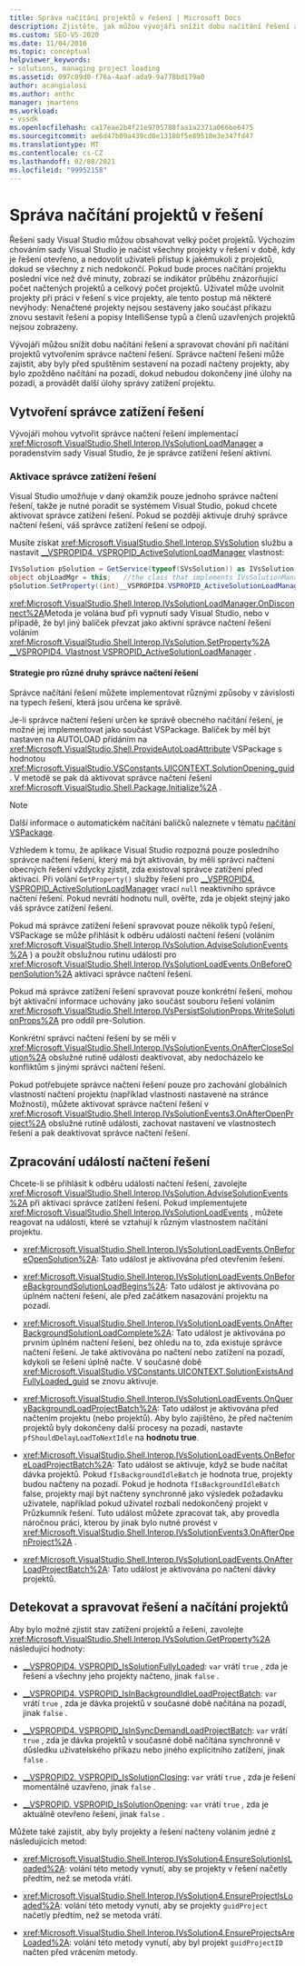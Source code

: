 ```yaml
---
title: Správa načítání projektů v řešení | Microsoft Docs
description: Zjistěte, jak můžou vývojáři snížit dobu načítání řešení a spravovat chování při načítání projektů vytvořením správce načtení řešení.
ms.custom: SEO-VS-2020
ms.date: 11/04/2016
ms.topic: conceptual
helpviewer_keywords:
- solutions, managing project loading
ms.assetid: 097c89d0-f76a-4aaf-ada9-9a778bd179a0
author: acangialosi
ms.author: anthc
manager: jmartens
ms.workload:
- vssdk
ms.openlocfilehash: ca17eae2b4f21e9705788faa1a2371a066be6475
ms.sourcegitcommit: ae6d47b09a439cd0e13180f5e89510e3e347fd47
ms.translationtype: MT
ms.contentlocale: cs-CZ
ms.lasthandoff: 02/08/2021
ms.locfileid: "99952158"
---
```

# <a name="manage-project-loading-in-a-solution"></a>Správa načítání projektů v řešení
Řešení sady Visual Studio můžou obsahovat velký počet projektů. Výchozím chováním sady Visual Studio je načíst všechny projekty v řešení v době, kdy je řešení otevřeno, a nedovolit uživateli přístup k jakémukoli z projektů, dokud se všechny z nich nedokončí. Pokud bude proces načítání projektu poslední více než dvě minuty, zobrazí se indikátor průběhu znázorňující počet načtených projektů a celkový počet projektů. Uživatel může uvolnit projekty při práci v řešení s více projekty, ale tento postup má některé nevýhody: Nenačtené projekty nejsou sestaveny jako součást příkazu znovu sestavit řešení a popisy IntelliSense typů a členů uzavřených projektů nejsou zobrazeny.

 Vývojáři můžou snížit dobu načítání řešení a spravovat chování při načítání projektů vytvořením správce načtení řešení. Správce načtení řešení může zajistit, aby byly před spuštěním sestavení na pozadí načteny projekty, aby bylo zpožděno načítání na pozadí, dokud nebudou dokončeny jiné úlohy na pozadí, a provádět další úlohy správy zatížení projektu.

## <a name="create-a-solution-load-manager"></a>Vytvoření správce zatížení řešení
 Vývojáři mohou vytvořit správce načtení řešení implementací <xref:Microsoft.VisualStudio.Shell.Interop.IVsSolutionLoadManager> a poradenstvím sady Visual Studio, že je správce zatížení řešení aktivní.

### <a name="activate-a-solution-load-manager"></a>Aktivace správce zatížení řešení
 Visual Studio umožňuje v daný okamžik pouze jednoho správce načtení řešení, takže je nutné poradit se systémem Visual Studio, pokud chcete aktivovat správce zatížení řešení. Pokud se později aktivuje druhý správce načtení řešení, váš správce zatížení řešení se odpojí.

 Musíte získat <xref:Microsoft.VisualStudio.Shell.Interop.SVsSolution> službu a nastavit [__VSPROPID4. VSPROPID_ActiveSolutionLoadManager](<xref:Microsoft.VisualStudio.Shell.Interop.__VSPROPID4.VSPROPID_ActiveSolutionLoadManager>) vlastnost:

```csharp
IVsSolution pSolution = GetService(typeof(SVsSolution)) as IVsSolution;
object objLoadMgr = this;   //the class that implements IVsSolutionManager
pSolution.SetProperty((int)__VSPROPID4.VSPROPID_ActiveSolutionLoadManager, objLoadMgr);
```

 <xref:Microsoft.VisualStudio.Shell.Interop.IVsSolutionLoadManager.OnDisconnect%2A>Metoda je volána buď při vypnutí sady Visual Studio, nebo v případě, že byl jiný balíček převzat jako aktivní správce načtení řešení voláním <xref:Microsoft.VisualStudio.Shell.Interop.IVsSolution.SetProperty%2A> [__VSPROPID4. Vlastnost VSPROPID_ActiveSolutionLoadManager](<xref:Microsoft.VisualStudio.Shell.Interop.__VSPROPID4.VSPROPID_ActiveSolutionLoadManager>) .

#### <a name="strategies-for-different-kinds-of-solution-load-manager"></a>Strategie pro různé druhy správce načtení řešení
 Správce načítání řešení můžete implementovat různými způsoby v závislosti na typech řešení, která jsou určena ke správě.

 Je-li správce načtení řešení určen ke správě obecného načítání řešení, je možné jej implementovat jako součást VSPackage. Balíček by měl být nastaven na AUTOLOAD přidáním na <xref:Microsoft.VisualStudio.Shell.ProvideAutoLoadAttribute> VSPackage s hodnotou <xref:Microsoft.VisualStudio.VSConstants.UICONTEXT.SolutionOpening_guid> . V metodě se pak dá aktivovat správce načtení řešení <xref:Microsoft.VisualStudio.Shell.Package.Initialize%2A> .

> [!NOTE]
> Další informace o automatickém načítání balíčků naleznete v tématu [načítání VSPackage](../extensibility/loading-vspackages.md).

 Vzhledem k tomu, že aplikace Visual Studio rozpozná pouze posledního správce načtení řešení, který má být aktivován, by měli správci načtení obecných řešení vždycky zjistit, zda existoval správce zatížení před aktivací. Při volání `GetProperty()` služby řešení pro [__VSPROPID4. VSPROPID_ActiveSolutionLoadManager](<xref:Microsoft.VisualStudio.Shell.Interop.__VSPROPID4.VSPROPID_ActiveSolutionLoadManager>) vrací `null` neaktivního správce načtení řešení. Pokud nevrátí hodnotu null, ověřte, zda je objekt stejný jako váš správce zatížení řešení.

 Pokud má správce zatížení řešení spravovat pouze několik typů řešení, VSPackage se může přihlásit k odběru událostí načtení řešení (voláním <xref:Microsoft.VisualStudio.Shell.Interop.IVsSolution.AdviseSolutionEvents%2A> ) a použít obslužnou rutinu události pro <xref:Microsoft.VisualStudio.Shell.Interop.IVsSolutionLoadEvents.OnBeforeOpenSolution%2A> aktivaci správce načtení řešení.

 Pokud má správce zatížení řešení spravovat pouze konkrétní řešení, mohou být aktivační informace uchovány jako součást souboru řešení voláním <xref:Microsoft.VisualStudio.Shell.Interop.IVsPersistSolutionProps.WriteSolutionProps%2A> pro oddíl pre-Solution.

 Konkrétní správci načtení řešení by se měli v <xref:Microsoft.VisualStudio.Shell.Interop.IVsSolutionEvents.OnAfterCloseSolution%2A> obslužné rutině události deaktivovat, aby nedocházelo ke konfliktům s jinými správci načtení řešení.

 Pokud potřebujete správce načtení řešení pouze pro zachování globálních vlastností načtení projektu (například vlastnosti nastavené na stránce Možnosti), můžete aktivovat správce načtení řešení v <xref:Microsoft.VisualStudio.Shell.Interop.IVsSolutionEvents3.OnAfterOpenProject%2A> obslužné rutině události, zachovat nastavení ve vlastnostech řešení a pak deaktivovat správce načtení řešení.

## <a name="handle-solution-load-events"></a>Zpracování událostí načtení řešení
 Chcete-li se přihlásit k odběru událostí načtení řešení, zavolejte <xref:Microsoft.VisualStudio.Shell.Interop.IVsSolution.AdviseSolutionEvents%2A> při aktivaci správce zatížení řešení. Pokud implementujete <xref:Microsoft.VisualStudio.Shell.Interop.IVsSolutionLoadEvents> , můžete reagovat na události, které se vztahují k různým vlastnostem načítání projektu.

- <xref:Microsoft.VisualStudio.Shell.Interop.IVsSolutionLoadEvents.OnBeforeOpenSolution%2A>: Tato událost je aktivována před otevřením řešení.

- <xref:Microsoft.VisualStudio.Shell.Interop.IVsSolutionLoadEvents.OnBeforeBackgroundSolutionLoadBegins%2A>: Tato událost je aktivována po úplném načtení řešení, ale před začátkem nasazování projektu na pozadí.

- <xref:Microsoft.VisualStudio.Shell.Interop.IVsSolutionLoadEvents.OnAfterBackgroundSolutionLoadComplete%2A>: Tato událost je aktivována po prvním úplném načtení řešení, bez ohledu na to, zda existuje správce načtení řešení. Je také aktivována po načtení nebo zatížení na pozadí, kdykoli se řešení úplně načte. V současné době <xref:Microsoft.VisualStudio.VSConstants.UICONTEXT.SolutionExistsAndFullyLoaded_guid> se znovu aktivuje.

- <xref:Microsoft.VisualStudio.Shell.Interop.IVsSolutionLoadEvents.OnQueryBackgroundLoadProjectBatch%2A>: Tato událost je aktivována před načtením projektu (nebo projektů). Aby bylo zajištěno, že před načtením projektů byly dokončeny další procesy na pozadí, nastavte `pfShouldDelayLoadToNextIdle` na **hodnotu true**.

- <xref:Microsoft.VisualStudio.Shell.Interop.IVsSolutionLoadEvents.OnBeforeLoadProjectBatch%2A>: Tato událost se aktivuje, když se bude načítat dávka projektů. Pokud `fIsBackgroundIdleBatch` je hodnota true, projekty budou načteny na pozadí. Pokud je hodnota `fIsBackgroundIdleBatch` false, projekty mají být načteny synchronně jako výsledek požadavku uživatele, například pokud uživatel rozbalí nedokončený projekt v Průzkumník řešení. Tuto událost můžete zpracovat tak, aby provedla náročnou práci, kterou by jinak bylo nutné provést v <xref:Microsoft.VisualStudio.Shell.Interop.IVsSolutionEvents3.OnAfterOpenProject%2A> .

- <xref:Microsoft.VisualStudio.Shell.Interop.IVsSolutionLoadEvents.OnAfterLoadProjectBatch%2A>: Tato událost je aktivována po načtení dávky projektů.

## <a name="detect-and-manage-solution-and-project-loading"></a>Detekovat a spravovat řešení a načítání projektů
 Aby bylo možné zjistit stav zatížení projektů a řešení, zavolejte <xref:Microsoft.VisualStudio.Shell.Interop.IVsSolution.GetProperty%2A> následující hodnoty:

- [__VSPROPID4. VSPROPID_IsSolutionFullyLoaded](<xref:Microsoft.VisualStudio.Shell.Interop.__VSPROPID4.VSPROPID_IsSolutionFullyLoaded>): `var` vrátí `true` , zda je řešení a všechny jeho projekty načteno, jinak `false` .

- [__VSPROPID4. VSPROPID_IsInBackgroundIdleLoadProjectBatch](<xref:Microsoft.VisualStudio.Shell.Interop.__VSPROPID4.VSPROPID_IsInBackgroundIdleLoadProjectBatch>): `var` vrátí `true` , zda je dávka projektů v současné době načítána na pozadí, jinak `false` .

- [__VSPROPID4. VSPROPID_IsInSyncDemandLoadProjectBatch](<xref:Microsoft.VisualStudio.Shell.Interop.__VSPROPID4.VSPROPID_IsInSyncDemandLoadProjectBatch>): `var` vrátí `true` , zda je dávka projektů v současné době načítána synchronně v důsledku uživatelského příkazu nebo jiného explicitního zatížení, jinak `false` .

- [__VSPROPID2. VSPROPID_IsSolutionClosing](<xref:Microsoft.VisualStudio.Shell.Interop.__VSPROPID2.VSPROPID_IsSolutionClosing>): `var` vrátí `true` , zda je řešení momentálně uzavřeno, jinak `false` .

- [__VSPROPID. VSPROPID_IsSolutionOpening](<xref:Microsoft.VisualStudio.Shell.Interop.__VSPROPID.VSPROPID_IsSolutionOpening>): `var` vrátí `true` , zda je aktuálně otevřeno řešení, jinak `false` .

Můžete také zajistit, aby byly projekty a řešení načteny voláním jedné z následujících metod:

- <xref:Microsoft.VisualStudio.Shell.Interop.IVsSolution4.EnsureSolutionIsLoaded%2A>: volání této metody vynutí, aby se projekty v řešení načetly předtím, než se metoda vrátí.

- <xref:Microsoft.VisualStudio.Shell.Interop.IVsSolution4.EnsureProjectIsLoaded%2A>: volání této metody vynutí, aby se projekty `guidProject` načetly předtím, než se metoda vrátí.

- <xref:Microsoft.VisualStudio.Shell.Interop.IVsSolution4.EnsureProjectsAreLoaded%2A>: volání této metody vynutí, aby byl projekt `guidProjectID` načten před vrácením metody.
